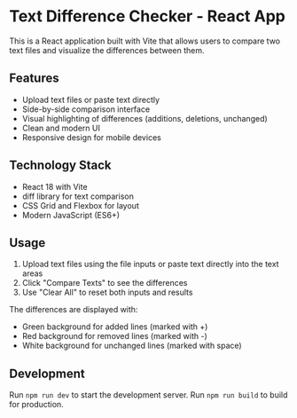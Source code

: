 # Text Difference Checker - React App

This is a React application built with Vite that allows users to compare two text files and visualize the differences between them.

## Features

- Upload text files or paste text directly
- Side-by-side comparison interface
- Visual highlighting of differences (additions, deletions, unchanged)
- Clean and modern UI
- Responsive design for mobile devices

## Technology Stack

- React 18 with Vite
- diff library for text comparison
- CSS Grid and Flexbox for layout
- Modern JavaScript (ES6+)

## Usage

1. Upload text files using the file inputs or paste text directly into the text areas
2. Click "Compare Texts" to see the differences
3. Use "Clear All" to reset both inputs and results

The differences are displayed with:
- Green background for added lines (marked with +)
- Red background for removed lines (marked with -)
- White background for unchanged lines (marked with space)

## Development

Run `npm run dev` to start the development server.
Run `npm run build` to build for production.
